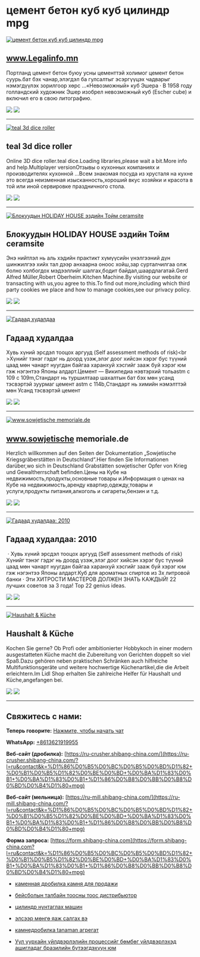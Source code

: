 # цемент бетон куб куб цилиндр mpg

<a href="https://swt.shibang-china.com/?l=ru&img&k=%D1%86%D0%B5%D0%BC%D0%B5%D0%BD%D1%82+%D0%B1%D0%B5%D1%82%D0%BE%D0%BD+%D0%BA%D1%83%D0%B1+%D0%BA%D1%83%D0%B1+%D1%86%D0%B8%D0%BB%D0%B8%D0%BD%D0%B4%D1%80+mpg" target="_blank">![цемент бетон куб куб цилиндр mpg](http://static.shibang-china.com/all-800x300/1221.jpg)</a>

## www.Legalinfo.mn
Портланд цемент бетон буюу усны цементтэй холимог цемент бетон суурь.бат бэх чанар,элэгдэл ба гулсалтыг эсэргүүцэх чадварыг нэмэгдүүлэх зорилгоор хөрс …&#171;Невозможный&#187; куб Эшера&nbsp;&#0183;&#32;В 1958 году голландский художник Эшер изобрел невозможный куб (Escher cube) и включил его в свою литографию.


<a href="https://whatsapp.shibangsoft.com/WhatsApp.php" target="_blank" title="WhatsApp">![](http://static.shibang-china.com/icon/whatsapp.png)</a> <a href="https://swt.shibang-china.com/?l=ru&icon&k=%D1%86%D0%B5%D0%BC%D0%B5%D0%BD%D1%82+%D0%B1%D0%B5%D1%82%D0%BE%D0%BD+%D0%BA%D1%83%D0%B1+%D0%BA%D1%83%D0%B1+%D1%86%D0%B8%D0%BB%D0%B8%D0%BD%D0%B4%D1%80+mpg" target="_blank">![](http://static.shibang-china.com/icon/chat-ru.png)</a>

---

<a href="https://swt.shibang-china.com/?l=ru&img&k=%D1%86%D0%B5%D0%BC%D0%B5%D0%BD%D1%82+%D0%B1%D0%B5%D1%82%D0%BE%D0%BD+%D0%BA%D1%83%D0%B1+%D0%BA%D1%83%D0%B1+%D1%86%D0%B8%D0%BB%D0%B8%D0%BD%D0%B4%D1%80+mpg" target="_blank">![teal 3d dice roller](http://static.shibang-china.com/all-800x300/72.jpg)</a>

## teal 3d dice roller
Online 3D dice roller.teal dice.Loading libraries,please wait a bit.More info and help.Multiplayer versionОтзывы о кухонных компаниях и производителях кухонной …Всем знакомая посуда из хрусталя на кухне это всегда неизменная изысканность,хороший вкус хозяйки и красота в той или иной сервировке праздничного стола.


<a href="https://whatsapp.shibangsoft.com/WhatsApp.php" target="_blank" title="WhatsApp">![](http://static.shibang-china.com/icon/whatsapp.png)</a> <a href="https://swt.shibang-china.com/?l=ru&icon&k=%D1%86%D0%B5%D0%BC%D0%B5%D0%BD%D1%82+%D0%B1%D0%B5%D1%82%D0%BE%D0%BD+%D0%BA%D1%83%D0%B1+%D0%BA%D1%83%D0%B1+%D1%86%D0%B8%D0%BB%D0%B8%D0%BD%D0%B4%D1%80+mpg" target="_blank">![](http://static.shibang-china.com/icon/chat-ru.png)</a>

---

<a href="https://swt.shibang-china.com/?l=ru&img&k=%D1%86%D0%B5%D0%BC%D0%B5%D0%BD%D1%82+%D0%B1%D0%B5%D1%82%D0%BE%D0%BD+%D0%BA%D1%83%D0%B1+%D0%BA%D1%83%D0%B1+%D1%86%D0%B8%D0%BB%D0%B8%D0%BD%D0%B4%D1%80+mpg" target="_blank">![Блокуудын HOLIDAY HOUSE эздийн Тойм ceramsite](http://static.shibang-china.com/all-800x300/964.jpg)</a>

## Блокуудын HOLIDAY HOUSE эздийн Тойм ceramsite
Энэ нийтлэл нь аль хэдийн практикт хүмүүсийн үнэлгээний дүн шинжилгээ хийх тал дээр анхаарна оноос хойш,зар сурталчилгаа олж болно холбогдох мэдээллийг шалгах,бодит байдал,шаардлагатай.Gerd Alfred M&#252;ller,Robert Oberheim.Kitchen Machine.By visiting our website or transacting with us,you agree to this.To find out more,including which third party cookies we place and how to manage cookies,see our privacy policy.


<a href="https://whatsapp.shibangsoft.com/WhatsApp.php" target="_blank" title="WhatsApp">![](http://static.shibang-china.com/icon/whatsapp.png)</a> <a href="https://swt.shibang-china.com/?l=ru&icon&k=%D1%86%D0%B5%D0%BC%D0%B5%D0%BD%D1%82+%D0%B1%D0%B5%D1%82%D0%BE%D0%BD+%D0%BA%D1%83%D0%B1+%D0%BA%D1%83%D0%B1+%D1%86%D0%B8%D0%BB%D0%B8%D0%BD%D0%B4%D1%80+mpg" target="_blank">![](http://static.shibang-china.com/icon/chat-ru.png)</a>

---

<a href="https://swt.shibang-china.com/?l=ru&img&k=%D1%86%D0%B5%D0%BC%D0%B5%D0%BD%D1%82+%D0%B1%D0%B5%D1%82%D0%BE%D0%BD+%D0%BA%D1%83%D0%B1+%D0%BA%D1%83%D0%B1+%D1%86%D0%B8%D0%BB%D0%B8%D0%BD%D0%B4%D1%80+mpg" target="_blank">![Гадаад худалдаа](http://static.shibang-china.com/all-800x300/415.jpg)</a>

## Гадаад худалдаа
Хувь хүний эрсдэл тооцох аргууд (Self assessment methods of risk)&lt;br &gt;Хүнийг тэнэг гэдэг нь доорд үзэж,элэг доог хийсэн хэрэг бус түүний цаад мөн чанарт нуугдан байгаа харанхуй хэсгийг зааж буй хэрэг юм гэж нэгэнтээ Японы алдарт.Цемент — Википедиа нэвтэрхий тольastm c 109 c 109m,Стандарт нь туршилтаар шахалтын бат бэх мөн усанд тэсвэртэй зуурмаг цемент astm c 114b,Стандарт нь химийн нэмэлттэй мөн Усанд тэсвэртэй цемент


<a href="https://whatsapp.shibangsoft.com/WhatsApp.php" target="_blank" title="WhatsApp">![](http://static.shibang-china.com/icon/whatsapp.png)</a> <a href="https://swt.shibang-china.com/?l=ru&icon&k=%D1%86%D0%B5%D0%BC%D0%B5%D0%BD%D1%82+%D0%B1%D0%B5%D1%82%D0%BE%D0%BD+%D0%BA%D1%83%D0%B1+%D0%BA%D1%83%D0%B1+%D1%86%D0%B8%D0%BB%D0%B8%D0%BD%D0%B4%D1%80+mpg" target="_blank">![](http://static.shibang-china.com/icon/chat-ru.png)</a>

---

<a href="https://swt.shibang-china.com/?l=ru&img&k=%D1%86%D0%B5%D0%BC%D0%B5%D0%BD%D1%82+%D0%B1%D0%B5%D1%82%D0%BE%D0%BD+%D0%BA%D1%83%D0%B1+%D0%BA%D1%83%D0%B1+%D1%86%D0%B8%D0%BB%D0%B8%D0%BD%D0%B4%D1%80+mpg" target="_blank">![www.sowjetische memoriale.de](http://static.shibang-china.com/all-800x300/1227.jpg)</a>

## www.sowjetische memoriale.de
Herzlich willkommen auf den Seiten der Dokumentation „Sowjetische Kriegsgr&#228;berst&#228;tten in Deutschland“.Hier finden Sie Informationen dar&#252;ber,wo sich in Deutschland Grabst&#228;tten sowjetischer Opfer von Krieg und Gewaltherrschaft befinden.Цены на Кубе на недвижимость,продукты,основные товары и.Информация о ценах на Кубе на недвижимость,аренду квартир,одежду,товары и услуги,продукты питания,алкоголь и сигареты,бензин и т.д.


<a href="https://whatsapp.shibangsoft.com/WhatsApp.php" target="_blank" title="WhatsApp">![](http://static.shibang-china.com/icon/whatsapp.png)</a> <a href="https://swt.shibang-china.com/?l=ru&icon&k=%D1%86%D0%B5%D0%BC%D0%B5%D0%BD%D1%82+%D0%B1%D0%B5%D1%82%D0%BE%D0%BD+%D0%BA%D1%83%D0%B1+%D0%BA%D1%83%D0%B1+%D1%86%D0%B8%D0%BB%D0%B8%D0%BD%D0%B4%D1%80+mpg" target="_blank">![](http://static.shibang-china.com/icon/chat-ru.png)</a>

---

<a href="https://swt.shibang-china.com/?l=ru&img&k=%D1%86%D0%B5%D0%BC%D0%B5%D0%BD%D1%82+%D0%B1%D0%B5%D1%82%D0%BE%D0%BD+%D0%BA%D1%83%D0%B1+%D0%BA%D1%83%D0%B1+%D1%86%D0%B8%D0%BB%D0%B8%D0%BD%D0%B4%D1%80+mpg" target="_blank">![Гадаад худалдаа: 2010](http://static.shibang-china.com/all-800x300/999.jpg)</a>

## Гадаад худалдаа: 2010
&nbsp;&#0183;&#32;Хувь хүний эрсдэл тооцох аргууд (Self assessment methods of risk) Хүнийг тэнэг гэдэг нь доорд үзэж,элэг доог хийсэн хэрэг бус түүний цаад мөн чанарт нуугдан байгаа харанхуй хэсгийг зааж буй хэрэг юм гэж нэгэнтээ Японы алдарт.Куб для ароматных спиртов из 3х литровой банки&nbsp;&#0183;&#32;Эти ХИТРОСТИ МАСТЕРОВ ДОЛЖЕН ЗНАТЬ КАЖДЫЙ! 22 лучших советов за 3 года! Top 22 genius ideas.


<a href="https://whatsapp.shibangsoft.com/WhatsApp.php" target="_blank" title="WhatsApp">![](http://static.shibang-china.com/icon/whatsapp.png)</a> <a href="https://swt.shibang-china.com/?l=ru&icon&k=%D1%86%D0%B5%D0%BC%D0%B5%D0%BD%D1%82+%D0%B1%D0%B5%D1%82%D0%BE%D0%BD+%D0%BA%D1%83%D0%B1+%D0%BA%D1%83%D0%B1+%D1%86%D0%B8%D0%BB%D0%B8%D0%BD%D0%B4%D1%80+mpg" target="_blank">![](http://static.shibang-china.com/icon/chat-ru.png)</a>

---

<a href="https://swt.shibang-china.com/?l=ru&img&k=%D1%86%D0%B5%D0%BC%D0%B5%D0%BD%D1%82+%D0%B1%D0%B5%D1%82%D0%BE%D0%BD+%D0%BA%D1%83%D0%B1+%D0%BA%D1%83%D0%B1+%D1%86%D0%B8%D0%BB%D0%B8%D0%BD%D0%B4%D1%80+mpg" target="_blank">![Haushalt &amp; K&#252;che](http://static.shibang-china.com/all-800x300/796.jpg)</a>

## Haushalt &amp; K&#252;che
Kochen Sie gerne? Ob Profi oder ambitionierter Hobbykoch in einer modern ausgestatteten K&#252;che macht die Zubereitung von Gerichten doppelt so viel Spa&#223;.Dazu geh&#246;ren neben praktischen Schr&#228;nken auch hilfreiche Multifunktionsger&#228;te und weitere hochwertige K&#252;chenartikel,die die Arbeit erleichtern.Im Lidl Shop erhalten Sie zahlreiche Helfer f&#252;r Haushalt und K&#252;che,angefangen bei.

<a href="https://whatsapp.shibangsoft.com/WhatsApp.php" target="_blank" title="WhatsApp">![](http://static.shibang-china.com/icon/whatsapp.png)</a> <a href="https://swt.shibang-china.com/?l=ru&icon&k=%D1%86%D0%B5%D0%BC%D0%B5%D0%BD%D1%82+%D0%B1%D0%B5%D1%82%D0%BE%D0%BD+%D0%BA%D1%83%D0%B1+%D0%BA%D1%83%D0%B1+%D1%86%D0%B8%D0%BB%D0%B8%D0%BD%D0%B4%D1%80+mpg" target="_blank">![](http://static.shibang-china.com/icon/chat-ru.png)</a>

---
## Свяжитесь с нами:

**Теперь говорите:** [Нажмите, чтобы начать чат](https://swt.shibang-china.com?l=ru&contact&k=%D1%86%D0%B5%D0%BC%D0%B5%D0%BD%D1%82+%D0%B1%D0%B5%D1%82%D0%BE%D0%BD+%D0%BA%D1%83%D0%B1+%D0%BA%D1%83%D0%B1+%D1%86%D0%B8%D0%BB%D0%B8%D0%BD%D0%B4%D1%80+mpg)

**WhatsApp:**  [+8613621919955](https://whatsapp.shibangsoft.com/WhatsApp.php)

**Веб-сайт (дробилка):** [https://ru-crusher.shibang-china.com/](https://ru-crusher.shibang-china.com/?l=ru&contact&k=%D1%86%D0%B5%D0%BC%D0%B5%D0%BD%D1%82+%D0%B1%D0%B5%D1%82%D0%BE%D0%BD+%D0%BA%D1%83%D0%B1+%D0%BA%D1%83%D0%B1+%D1%86%D0%B8%D0%BB%D0%B8%D0%BD%D0%B4%D1%80+mpg)

**Веб-сайт (мельница):** [https://ru-mill.shibang-china.com/](https://ru-mill.shibang-china.com/?l=ru&contact&k=%D1%86%D0%B5%D0%BC%D0%B5%D0%BD%D1%82+%D0%B1%D0%B5%D1%82%D0%BE%D0%BD+%D0%BA%D1%83%D0%B1+%D0%BA%D1%83%D0%B1+%D1%86%D0%B8%D0%BB%D0%B8%D0%BD%D0%B4%D1%80+mpg)

**Форма запроса:** [https://form.shibang-china.com](https://form.shibang-china.com?l=ru&contact&k=%D1%86%D0%B5%D0%BC%D0%B5%D0%BD%D1%82+%D0%B1%D0%B5%D1%82%D0%BE%D0%BD+%D0%BA%D1%83%D0%B1+%D0%BA%D1%83%D0%B1+%D1%86%D0%B8%D0%BB%D0%B8%D0%BD%D0%B4%D1%80+mpg)

* [каменная дробилка камня для продажи](../126/%D0%BA%D0%B0%D0%BC%D0%B5%D0%BD%D0%BD%D0%B0%D1%8F%20%D0%B4%D1%80%D0%BE%D0%B1%D0%B8%D0%BB%D0%BA%D0%B0%20%D0%BA%D0%B0%D0%BC%D0%BD%D1%8F%20%D0%B4%D0%BB%D1%8F%20%D0%BF%D1%80%D0%BE%D0%B4%D0%B0%D0%B6%D0%B8.md)

* [бейсболын талбайн тоосны тоос дистрибьютор](../127/%D0%B1%D0%B5%D0%B9%D1%81%D0%B1%D0%BE%D0%BB%D1%8B%D0%BD%20%D1%82%D0%B0%D0%BB%D0%B1%D0%B0%D0%B9%D0%BD%20%D1%82%D0%BE%D0%BE%D1%81%D0%BD%D1%8B%20%D1%82%D0%BE%D0%BE%D1%81%20%D0%B4%D0%B8%D1%81%D1%82%D1%80%D0%B8%D0%B1%D1%8C%D1%8E%D1%82%D0%BE%D1%80.md)

* [цилиндр нунтаглах машин](../127/%D1%86%D0%B8%D0%BB%D0%B8%D0%BD%D0%B4%D1%80%20%D0%BD%D1%83%D0%BD%D1%82%D0%B0%D0%B3%D0%BB%D0%B0%D1%85%20%D0%BC%D0%B0%D1%88%D0%B8%D0%BD.md)

* [элсээр мөнгө яаж салгах вэ](../129/%D1%8D%D0%BB%D1%81%D1%8D%D1%8D%D1%80%20%D0%BC%D3%A9%D0%BD%D0%B3%D3%A9%20%D1%8F%D0%B0%D0%B6%20%D1%81%D0%B0%D0%BB%D0%B3%D0%B0%D1%85%20%D0%B2%D1%8D.md)

* [камнедробилка tanaman агрегат](../126/%D0%BA%D0%B0%D0%BC%D0%BD%D0%B5%D0%B4%D1%80%D0%BE%D0%B1%D0%B8%D0%BB%D0%BA%D0%B0%20tanaman%20%D0%B0%D0%B3%D1%80%D0%B5%D0%B3%D0%B0%D1%82.md)

* [Уул уурхайн үйлдвэрлэлийн процессийг бөмбөг үйлдвэрлэхэд ашигладаг бразилийн бүтээгдэхүүн юм](../128/%D0%A3%D1%83%D0%BB%20%D1%83%D1%83%D1%80%D1%85%D0%B0%D0%B9%D0%BD%20%D2%AF%D0%B9%D0%BB%D0%B4%D0%B2%D1%8D%D1%80%D0%BB%D1%8D%D0%BB%D0%B8%D0%B9%D0%BD%20%D0%BF%D1%80%D0%BE%D1%86%D0%B5%D1%81%D1%81%D0%B8%D0%B9%D0%B3%20%D0%B1%D3%A9%D0%BC%D0%B1%D3%A9%D0%B3%20%D2%AF%D0%B9%D0%BB%D0%B4%D0%B2%D1%8D%D1%80%D0%BB%D1%8D%D1%85%D1%8D%D0%B4%20%D0%B0%D1%88%D0%B8%D0%B3%D0%BB%D0%B0%D0%B4%D0%B0%D0%B3%20%D0%B1%D1%80%D0%B0%D0%B7%D0%B8%D0%BB%D0%B8%D0%B9%D0%BD%20%D0%B1%D2%AF%D1%82%D1%8D%D1%8D%D0%B3%D0%B4%D1%8D%D1%85%D2%AF%D2%AF%D0%BD%20%D1%8E%D0%BC.md)